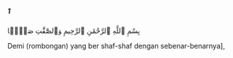 ##### 1

<span class="ayah">بِسْمِ ٱللَّهِ ٱلرَّحْمَٰنِ ٱلرَّحِيمِ وَٱلصَّٰٓفَّٰتِ صَفًّۭا</span>

<span class="ayah_translation">Demi (rombongan) yang ber shaf-shaf dengan sebenar-benarnya],</span>
